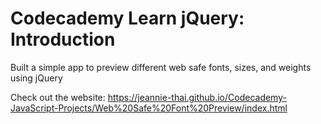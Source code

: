 # Codecademy Learn jQuery: Introduction
Built a simple app to preview different web safe fonts, sizes, and weights using jQuery

Check out the website:
https://jeannie-thai.github.io/Codecademy-JavaScript-Projects/Web%20Safe%20Font%20Preview/index.html
